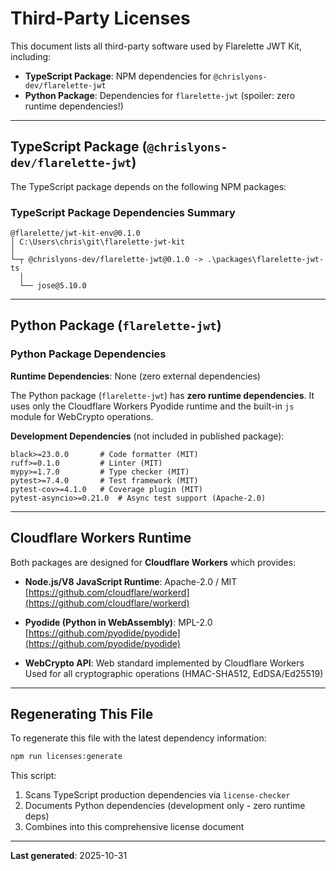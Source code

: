 # Third-Party Licenses

This document lists all third-party software used by Flarelette JWT Kit, including:

- **TypeScript Package**: NPM dependencies for `@chrislyons-dev/flarelette-jwt`
- **Python Package**: Dependencies for `flarelette-jwt` (spoiler: zero runtime dependencies!)

---

## TypeScript Package (`@chrislyons-dev/flarelette-jwt`)

The TypeScript package depends on the following NPM packages:

### TypeScript Package Dependencies Summary

```
@flarelette/jwt-kit-env@0.1.0
│ C:\Users\chris\git\flarelette-jwt-kit
│
└─┬ @chrislyons-dev/flarelette-jwt@0.1.0 -> .\packages\flarelette-jwt-ts
  │
  └── jose@5.10.0
```

---

## Python Package (`flarelette-jwt`)

### Python Package Dependencies

**Runtime Dependencies**: None (zero external dependencies)

The Python package (`flarelette-jwt`) has **zero runtime dependencies**. It uses only the Cloudflare Workers Pyodide runtime and the built-in `js` module for WebCrypto operations.

**Development Dependencies** (not included in published package):

```
black>=23.0.0       # Code formatter (MIT)
ruff>=0.1.0         # Linter (MIT)
mypy>=1.7.0         # Type checker (MIT)
pytest>=7.4.0       # Test framework (MIT)
pytest-cov>=4.1.0   # Coverage plugin (MIT)
pytest-asyncio>=0.21.0  # Async test support (Apache-2.0)
```

---

## Cloudflare Workers Runtime

Both packages are designed for **Cloudflare Workers** which provides:

- **Node.js/V8 JavaScript Runtime**: Apache-2.0 / MIT  
  [https://github.com/cloudflare/workerd](https://github.com/cloudflare/workerd)

- **Pyodide (Python in WebAssembly)**: MPL-2.0  
  [https://github.com/pyodide/pyodide](https://github.com/pyodide/pyodide)

- **WebCrypto API**: Web standard implemented by Cloudflare Workers  
  Used for all cryptographic operations (HMAC-SHA512, EdDSA/Ed25519)

---

## Regenerating This File

To regenerate this file with the latest dependency information:

```bash
npm run licenses:generate
```

This script:

1. Scans TypeScript production dependencies via `license-checker`
2. Documents Python dependencies (development only - zero runtime deps)
3. Combines into this comprehensive license document

---

**Last generated**: 2025-10-31
